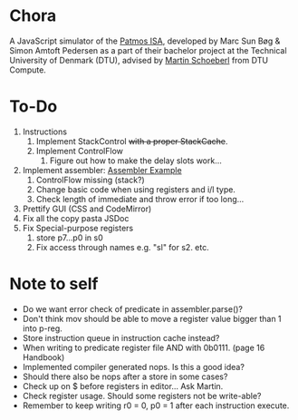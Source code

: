 # Chora
A JavaScript simulator of the [Patmos ISA](http://patmos.compute.dtu.dk/), developed by Marc Sun Bøg & Simon Amtoft Pedersen as a part of their bachelor project at the Technical University of Denmark (DTU), advised by [Martin Schoeberl](https://www.imm.dtu.dk/~masca/) from DTU Compute. 

# To-Do
1. Instructions 
    1. Implement StackControl ~~with a proper StackCache~~.
    2. Implement ControlFlow
        1. Figure out how to make the delay slots work...
2. Implement assembler: [Assembler Example](https://softwareengineering.stackexchange.com/questions/324587/write-an-assembler-in-c-why-writing-a-machine-code-translator-for-a-low-level)
    1. ControlFlow missing (stack?)
    2. Change basic code when using registers and i/l type.
    3. Check length of immediate and throw error if too long... 
4. Prettify GUI (CSS and CodeMirror)
5. Fix all the copy pasta JSDoc
6. Fix Special-purpose registers
    1. store p7...p0 in s0
    2. Fix access through names e.g. "sl" for s2. etc.

# Note to self
- Do we want error check of predicate in assembler.parse()?
- Don't think mov should be able to move a register value bigger than 1 into p-reg.
- Store instruction queue in instruction cache instead? 
- When writing to predicate register file AND with 0b0111. (page 16 Handbook)
- Implemented compiler generated nops. Is this a good idea?
- Should there also be nops after a store in some cases?
- Check up on $ before registers in editor... Ask Martin.
- Check register usage. Should some registers not be write-able?
- Remember to keep writing r0 = 0, p0 = 1 after each instruction execute.
